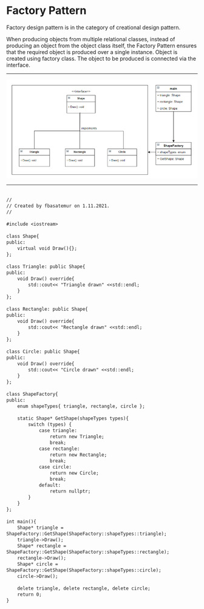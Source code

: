 # Factory Pattern

Factory design pattern is in the category of creational design pattern.

When producing objects from multiple relational classes, instead of producing an object from the object class itself, 
the Factory Pattern ensures that the required object is produced over a single instance.
Object is created using factory class. The object to be produced is connected via the interface.

---

![factory](https://github.com/fbasatemur/design_patterns/blob/main/diagrams/cre_factory.png)

---

```

//
// Created by fbasatemur on 1.11.2021.
//

#include <iostream>

class Shape{
public:
    virtual void Draw(){};
};

class Triangle: public Shape{
public:
    void Draw() override{
        std::cout<< "Triangle drawn" <<std::endl;
    }
};

class Rectangle: public Shape{
public:
    void Draw() override{
        std::cout<< "Rectangle drawn" <<std::endl;
    }
};

class Circle: public Shape{
public:
    void Draw() override{
        std::cout<< "Circle drawn" <<std::endl;
    }
};

class ShapeFactory{
public:
    enum shapeTypes{ triangle, rectangle, circle };

    static Shape* GetShape(shapeTypes types){
        switch (types) {
            case triangle:
                return new Triangle;
                break;
            case rectangle:
                return new Rectangle;
                break;
            case circle:
                return new Circle;
                break;
            default:
                return nullptr;
        }
    }
};

int main(){
    Shape* triangle = ShapeFactory::GetShape(ShapeFactory::shapeTypes::triangle);
    triangle->Draw();
    Shape* rectangle = ShapeFactory::GetShape(ShapeFactory::shapeTypes::rectangle);
    rectangle->Draw();
    Shape* circle = ShapeFactory::GetShape(ShapeFactory::shapeTypes::circle);
    circle->Draw();

    delete triangle, delete rectangle, delete circle;
    return 0;
}

```